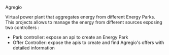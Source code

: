 Agregio

Virtual power plant that aggregates energy from different Energy Parks.<br/>
This projects allows to manage the energy from different sources exposing two controllers : <br/>
- Park controller: expose an api to create an Energy Park
- Offer Controller: expose the apis to create and find Agregio's offers with detailed information
